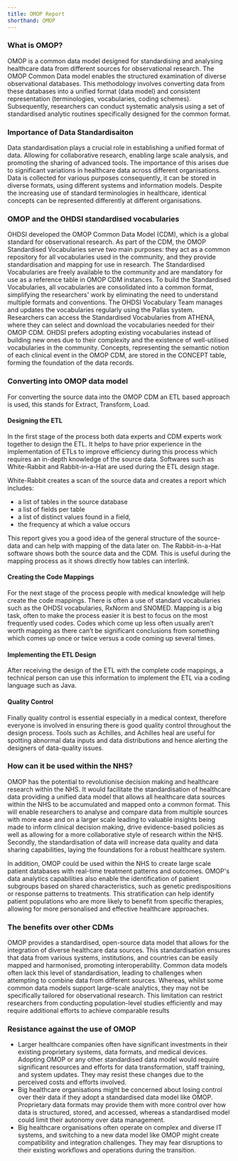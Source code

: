 ```yaml
---
title: OMOP Report 
shorthand: OMOP
---
```



### What is OMOP?
OMOP is a common data model designed for standardising and analysing healthcare data from different sources for observational research. The OMOP Common Data model enables the structured examination of diverse observational databases. This methodology involves converting data from these databases into a unified format (data model) and consistent representation (terminologies, vocabularies, coding schemes). Subsequently, researchers can conduct systematic analysis using a set of standardised analytic routines specifically designed for the common format.

### Importance of Data Standardisaiton
Data standardisation plays a crucial role in establishing a unified format of data. Allowing for collaborative research, enabling large scale analysis, and promoting the sharing of advanced tools. The importance of this arises due to significant variations in healthcare data across different organisations. Data is collected for various purposes consequently, it can be stored in diverse formats, using different systems and information models. Despite the increasing use of standard terminologies in healthcare, identical concepts can be represented differently at different organisations.  

### OMOP and the OHDSI standardised vocabularies
OHDSI developed the OMOP Common Data Model (CDM), which is a global standard for observational research. As part of the CDM, the OMOP Standardised Vocabularies serve two main purposes: they act as a common repository for all vocabularies used in the community, and they provide standardisation and mapping for use in research. The Standardised Vocabularies are freely available to the community and are mandatory for use as a reference table in OMOP CDM instances.
To build the Standardised Vocabularies, all vocabularies are consolidated into a common format, simplifying the researchers' work by eliminating the need to understand multiple formats and conventions. The OHDSI Vocabulary Team manages and updates the vocabularies regularly using the Pallas system. Researchers can access the Standardised Vocabularies from ATHENA, where they can select and download the vocabularies needed for their OMOP CDM. OHDSI prefers adopting existing vocabularies instead of building new ones due to their complexity and the existence of well-utilised vocabularies in the community. Concepts, representing the semantic notion of each clinical event in the OMOP CDM, are stored in the CONCEPT table, forming the foundation of the data records.
### Converting into OMOP data model 
For converting the source data into the OMOP CDM an ETL based approach is used, this stands for Extract, Transform, Load.
#### Designing the ETL 
In the first stage of the process both data experts and CDM experts work together to design the ETL. It helps to have prior experience in the implementation of ETLs to improve efficiency during this process which requires an in-depth knowledge of  the source data. Softwares such as White-Rabbit and Rabbit-in-a-Hat are used during the ETL design stage.

White-Rabbit creates a scan of the source data and creates a report which includes:
- a list of tables in the source database 
- a list of fields per table
- a list of distinct values found in a field,
- the frequency at which a value occurs

This report gives you a good idea of the general structure of the source-data and can help with mapping of the data later on. The Rabbit-in-a-Hat software shows both the source data and the CDM. This is useful during the mapping process as it shows directly how tables can interlink.
#### Creating the Code Mappings
For the next stage of the process people with medical knowledge will help create the code mappings. There is often a use of standard vocabularies such as the OHDSI vocabularies, RxNorm and SNOMED. Mapping is a big task, often to make the process easier it is best to focus on the most frequently used codes. Codes which come up less often usually aren’t worth mapping as there can’t be significant conclusions from something which comes up once or twice versus a code coming up several times.
#### Implementing the ETL Design 
After receiving the design of the ETL with the complete code mappings, a technical person can use this information to implement the ETL via a coding language such as Java. 
#### Quality Control 
Finally quality control is essential especially in a medical context, therefore everyone is involved in ensuring there is good quality control throughout the design process. Tools such as Achilles, and Achilles heal are useful for spotting abnormal data inputs and data distributions and hence alerting the designers of data-quality issues.

### How can it be used within the NHS?
OMOP has the potential to revolutionise decision making and healthcare research within the NHS. It would facilitate the standardisation of healthcare data providing a unified data model that allows all healthcare data sources within the NHS to be accumulated and mapped onto a common format. This will enable researchers to analyse and compare data from multiple sources with more ease and on a larger scale leading to valuable insights being made to inform clinical decision making, drive evidence-based policies as well as allowing for a more collaborative style of research within the NHS. Secondly, the standardisation of data will increase data quality and data sharing capabilities, laying the foundations for a robust healthcare system.

In addition, OMOP could be used within the NHS to create large scale patient databases with real-time treatment patterns and outcomes. OMOP's data analytics capabilities also enable the identification of patient subgroups based on shared characteristics, such as genetic predispositions or response patterns to treatments. This stratification can help identify patient populations who are more likely to benefit from specific therapies, allowing for more personalised and effective healthcare approaches.

### The benefits over other CDMs 
OMOP provides a standardised, open-source data model that allows for the integration of diverse healthcare data sources. This standardisation ensures that data from various systems, institutions, and countries can be easily mapped and harmonised, promoting interoperability. Common data models often lack this level of standardisation, leading to challenges when attempting to combine data from different sources. Whereas, whilst some common data models support large-scale analytics, they may not be specifically tailored for observational research. This limitation can restrict researchers from conducting population-level studies efficiently and may require additional efforts to achieve comparable results
 
### Resistance against the use of OMOP
- Larger healthcare companies often have significant investments in their existing proprietary systems, data formats, and medical devices. Adopting OMOP or any other standardised data model would require significant resources and efforts for data transformation, staff training, and system updates. They may resist these changes due to the perceived costs and efforts involved.
- Big healthcare organisations might be concerned about losing control over their data if they adopt a standardised data model like OMOP. Proprietary data formats may provide them with more control over how data is structured, stored, and accessed, whereas a standardised model could limit their autonomy over data management.
- Big healthcare organisations often operate on complex and diverse IT systems, and switching to a new data model like OMOP might create compatibility and integration challenges. They may fear disruptions to their existing workflows and operations during the transition.


